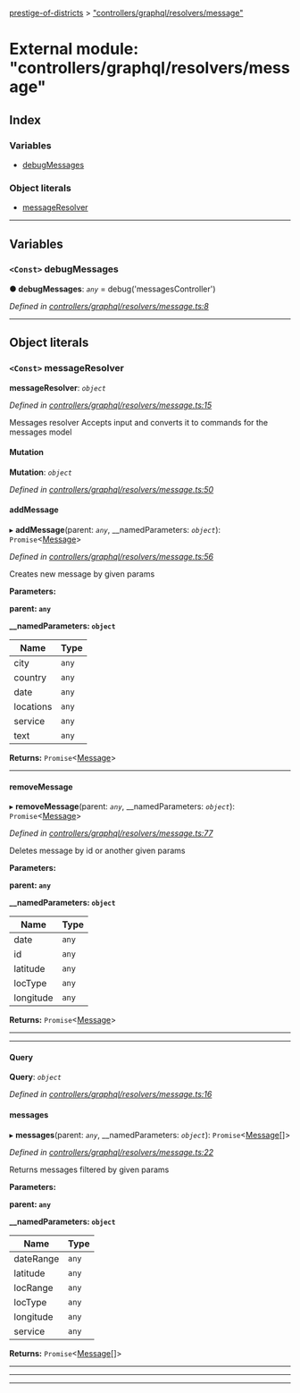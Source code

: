 [prestige-of-districts](../README.md) > ["controllers/graphql/resolvers/message"](../modules/_controllers_graphql_resolvers_message_.md)

# External module: "controllers/graphql/resolvers/message"

## Index

### Variables

* [debugMessages](_controllers_graphql_resolvers_message_.md#debugmessages)

### Object literals

* [messageResolver](_controllers_graphql_resolvers_message_.md#messageresolver)

---

## Variables

<a id="debugmessages"></a>

### `<Const>` debugMessages

**● debugMessages**: *`any`* =  debug('messagesController')

*Defined in [controllers/graphql/resolvers/message.ts:8](https://github.com/YarosJ/prestige-of-districts/blob/a1ae45e/controllers/graphql/resolvers/message.ts#L8)*

___

## Object literals

<a id="messageresolver"></a>

### `<Const>` messageResolver

**messageResolver**: *`object`*

*Defined in [controllers/graphql/resolvers/message.ts:15](https://github.com/YarosJ/prestige-of-districts/blob/a1ae45e/controllers/graphql/resolvers/message.ts#L15)*

Messages resolver Accepts input and converts it to commands for the messages model

<a id="messageresolver.mutation"></a>

####  Mutation

**Mutation**: *`object`*

*Defined in [controllers/graphql/resolvers/message.ts:50](https://github.com/YarosJ/prestige-of-districts/blob/a1ae45e/controllers/graphql/resolvers/message.ts#L50)*

<a id="messageresolver.mutation.addmessage"></a>

####  addMessage

▸ **addMessage**(parent: *`any`*, __namedParameters: *`object`*): `Promise`<[Message](../classes/_models_message_.message.md)>

*Defined in [controllers/graphql/resolvers/message.ts:56](https://github.com/YarosJ/prestige-of-districts/blob/a1ae45e/controllers/graphql/resolvers/message.ts#L56)*

Creates new message by given params

**Parameters:**

**parent: `any`**

**__namedParameters: `object`**

| Name | Type |
| ------ | ------ |
| city | `any` |
| country | `any` |
| date | `any` |
| locations | `any` |
| service | `any` |
| text | `any` |

**Returns:** `Promise`<[Message](../classes/_models_message_.message.md)>

___
<a id="messageresolver.mutation.removemessage"></a>

####  removeMessage

▸ **removeMessage**(parent: *`any`*, __namedParameters: *`object`*): `Promise`<[Message](../classes/_models_message_.message.md)>

*Defined in [controllers/graphql/resolvers/message.ts:77](https://github.com/YarosJ/prestige-of-districts/blob/a1ae45e/controllers/graphql/resolvers/message.ts#L77)*

Deletes message by id or another given params

**Parameters:**

**parent: `any`**

**__namedParameters: `object`**

| Name | Type |
| ------ | ------ |
| date | `any` |
| id | `any` |
| latitude | `any` |
| locType | `any` |
| longitude | `any` |

**Returns:** `Promise`<[Message](../classes/_models_message_.message.md)>

___

___
<a id="messageresolver.query"></a>

####  Query

**Query**: *`object`*

*Defined in [controllers/graphql/resolvers/message.ts:16](https://github.com/YarosJ/prestige-of-districts/blob/a1ae45e/controllers/graphql/resolvers/message.ts#L16)*

<a id="messageresolver.query.messages"></a>

####  messages

▸ **messages**(parent: *`any`*, __namedParameters: *`object`*): `Promise`<[Message](../classes/_models_message_.message.md)[]>

*Defined in [controllers/graphql/resolvers/message.ts:22](https://github.com/YarosJ/prestige-of-districts/blob/a1ae45e/controllers/graphql/resolvers/message.ts#L22)*

Returns messages filtered by given params

**Parameters:**

**parent: `any`**

**__namedParameters: `object`**

| Name | Type |
| ------ | ------ |
| dateRange | `any` |
| latitude | `any` |
| locRange | `any` |
| locType | `any` |
| longitude | `any` |
| service | `any` |

**Returns:** `Promise`<[Message](../classes/_models_message_.message.md)[]>

___

___

___

